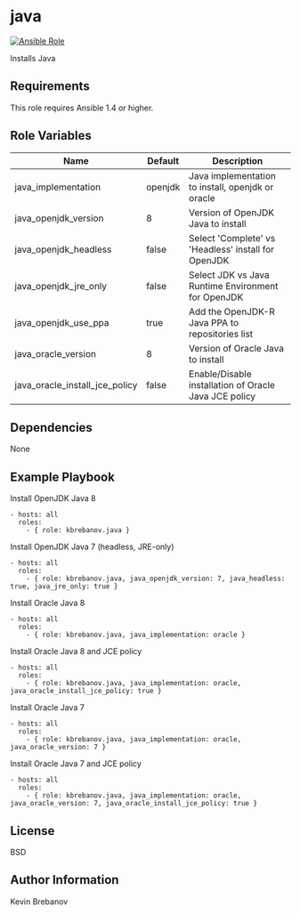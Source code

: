 java
====

[![Ansible Role](https://img.shields.io/ansible/role/3309.svg)](https://galaxy.ansible.com/list#/roles/3309)

Installs Java

Requirements
------------

This role requires Ansible 1.4 or higher.

Role Variables
--------------

| Name                           | Default | Description                                           |
|--------------------------------|---------|-------------------------------------------------------|
| java_implementation            | openjdk | Java implementation to install, openjdk or oracle     |
| java_openjdk_version           | 8       | Version of OpenJDK Java to install                    |
| java_openjdk_headless          | false   | Select 'Complete' vs 'Headless' install for OpenJDK   |
| java_openjdk_jre_only          | false   | Select JDK vs Java Runtime Environment for OpenJDK    |
| java_openjdk_use_ppa           | true    | Add the OpenJDK-R Java PPA to repositories list       |
| java_oracle_version            | 8       | Version of Oracle Java to install                     |
| java_oracle_install_jce_policy | false   | Enable/Disable installation of Oracle Java JCE policy |

Dependencies
------------

None

Example Playbook
----------------

Install OpenJDK Java 8
```
- hosts: all
  roles:
    - { role: kbrebanov.java }
```

Install OpenJDK Java 7 (headless, JRE-only)
```
- hosts: all
  roles:
    - { role: kbrebanov.java, java_openjdk_version: 7, java_headless: true, java_jre_only: true }
```

Install Oracle Java 8
```
- hosts: all
  roles:
    - { role: kbrebanov.java, java_implementation: oracle }
```

Install Oracle Java 8 and JCE policy
```
- hosts: all
  roles:
    - { role: kbrebanov.java, java_implementation: oracle, java_oracle_install_jce_policy: true }
```

Install Oracle Java 7
```
- hosts: all
  roles:
    - { role: kbrebanov.java, java_implementation: oracle, java_oracle_version: 7 }
```

Install Oracle Java 7 and JCE policy
```
- hosts: all
  roles:
    - { role: kbrebanov.java, java_implementation: oracle, java_oracle_version: 7, java_oracle_install_jce_policy: true }
```

License
-------

BSD

Author Information
------------------

Kevin Brebanov
